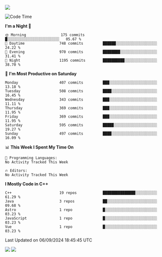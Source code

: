 ![](https://komarev.com/ghpvc/?username=lilpidgey&color=red)
<!--START_SECTION:waka-->
![Code Time](http://img.shields.io/badge/Code%20Time-1%2C491%20hrs%2018%20mins-blue)

**I'm a Night 🦉** 

```text
🌞 Morning                175 commits         █░░░░░░░░░░░░░░░░░░░░░░░░   05.67 % 
🌆 Daytime                748 commits         ██████░░░░░░░░░░░░░░░░░░░   24.22 % 
🌃 Evening                970 commits         ████████░░░░░░░░░░░░░░░░░   31.41 % 
🌙 Night                  1195 commits        ██████████░░░░░░░░░░░░░░░   38.70 % 
```
📅 **I'm Most Productive on Saturday** 

```text
Monday                   407 commits         ███░░░░░░░░░░░░░░░░░░░░░░   13.18 % 
Tuesday                  508 commits         ████░░░░░░░░░░░░░░░░░░░░░   16.45 % 
Wednesday                343 commits         ███░░░░░░░░░░░░░░░░░░░░░░   11.11 % 
Thursday                 369 commits         ███░░░░░░░░░░░░░░░░░░░░░░   11.95 % 
Friday                   369 commits         ███░░░░░░░░░░░░░░░░░░░░░░   11.95 % 
Saturday                 595 commits         █████░░░░░░░░░░░░░░░░░░░░   19.27 % 
Sunday                   497 commits         ████░░░░░░░░░░░░░░░░░░░░░   16.09 % 
```


📊 **This Week I Spent My Time On** 

```text
💬 Programming Languages: 
No Activity Tracked This Week

🔥 Editors: 
No Activity Tracked This Week
```

**I Mostly Code in C++** 

```text
C++                      19 repos            ███████████████░░░░░░░░░░   61.29 % 
Java                     3 repos             ██░░░░░░░░░░░░░░░░░░░░░░░   09.68 % 
Astro                    1 repo              █░░░░░░░░░░░░░░░░░░░░░░░░   03.23 % 
JavaScript               1 repo              █░░░░░░░░░░░░░░░░░░░░░░░░   03.23 % 
Vue                      1 repo              █░░░░░░░░░░░░░░░░░░░░░░░░   03.23 % 
```




 Last Updated on 06/09/2024 18:45:45 UTC
<!--END_SECTION:waka-->
![](https://hit.yhype.me/github/profile?user_id=42968544)
![](https://komarev.com/ghpvc/?lilpidgey)
